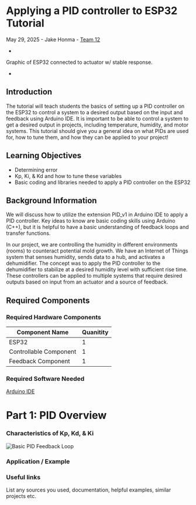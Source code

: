 # Applying a PID controller to ESP32 Tutorial

May 29, 2025 - Jake Honma - [Team 12](https://sites.google.com/view/ece-196-sp25/poster)

-

Graphic of ESP32 connected to actuator w/ stable response.

-

## Introduction

The tutorial will teach students the basics of setting up a PID controller on the ESP32 to control a system to a desired output based on the input and feedback using Arduino IDE. It is important to be able to control a system to get a desired output in projects, including temperature, humidity, and motor systems. This tutorial should give you a general idea on what PIDs are used for, how to tune them, and how they can be applied to your project!

## Learning Objectives

- Determining error
- Kp, Ki, & Kd and how to tune these variables
- Basic coding and libraries needed to apply a PID controller on the ESP32

## Background Information

We will discuss how to utilize the extension PID_v1 in Arduino IDE to apply a PID controller. Key ideas to know are basic coding skills using Arduino (C++), but it is helpful to have a basic understanding of feedback loops and transfer functions.

In our project, we are controlling the humidity in different environments (rooms) to counteract potential mold growth. We have an Internet of Things system that senses humidity, sends data to a hub, and activates a dehumidifier. The concept was to apply the PID controller to the dehumidifier to stabilize at a desired humidity level with sufficient rise time. These controllers can be applied to multiple systems that require desired outputs based on input from an actuator and a source of feedback. 

## Required Components

### Required Hardware Components

| Component Name              | Quanitity |
| --------------------------- | --------- |
| ESP32                       |     1     |
| Controllable Component      |     1     |
| Feedback Component          |     1     |

### Required Software Needed 

[Arduino IDE](https://www.arduino.cc/en/software/)

  
# Part 1: PID Overview

### Characteristics of Kp, Kd, & Ki

![Basic PID Feedback Loop](https://tinyurl.com/5857yb2e)


### Application / Example



### Useful links

List any sources you used, documentation, helpful examples, similar projects etc.
